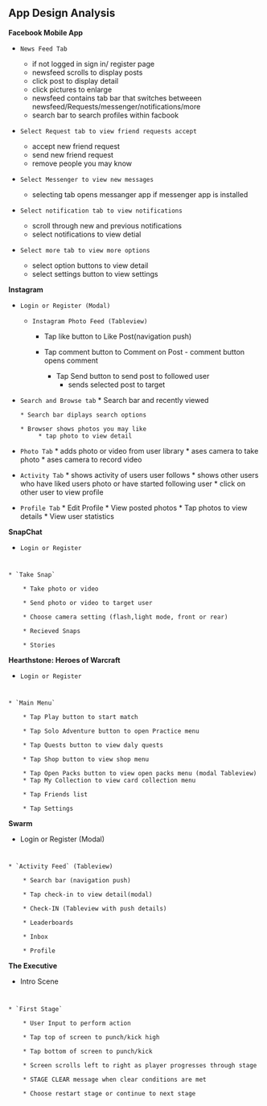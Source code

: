 ## App Design Analysis
**Facebook Mobile App**  

* `News Feed Tab 
 `
   	* if not logged in sign in/ register page
   	* newsfeed scrolls to display posts
   	* click post to display detail
   	* click pictures to enlarge
   	* newsfeed contains tab bar that switches betweeen 
      newsfeed/Requests/messenger/notifications/more
   * search bar to search profiles within facbook
      

* `Select Request tab to view friend requests accept`
	* accept new friend request 
	* send new friend request
	* remove people you may know
	

* `Select Messenger to view new messages`

	* selecting tab opens messanger app if messenger app is installed
* `Select notification tab to view notifications`
	* scroll through new and previous notifications
	* select notifications to view detial

* `Select more tab to view more options`
	* select option buttons to view detail
	* select settings button to view settings


	

**Instagram**


* `Login or Register (Modal)`

  * `Instagram Photo Feed (Tableview)`

     * Tap like button to Like Post(navigation push)

	  * Tap comment button to Comment on Post
		  	- comment button opens comment

		* Tap Send button to send post to followed user 
			- sends selected post to target 
 * `Search and Browse tab`
	   * Search bar and recently viewed 
	   
	   * Search bar diplays search options
	   
	   * Browser shows photos you may like 
	   		* tap photo to view detail 
 * `Photo Tab`
 		* adds photo or video from user library
 		* ases camera to take photo
 		* ases camera to record video 
 * `Activity Tab`
 		* shows activity of users user follows
 		* shows other users who have liked users photo or have started following user
 		* click on other user to view profile
 * `Profile Tab`
 		* Edit Profile
 		* View posted photos
 		* Tap photos to view details
 		* View user statistics 		 
	   			 		

		
**SnapChat**

* `Login or Register` 
#
	* `Take Snap` 

		* Take photo or video 

		* Send photo or video to target user 

		* Choose camera setting (flash,light mode, front or rear) 

		* Recieved Snaps  

		* Stories 		

**Hearthstone: Heroes of Warcraft**

* `Login or Register` 
#
	* `Main Menu` 

		* Tap Play button to start match

		* Tap Solo Adventure button to open Practice menu 

		* Tap Quests button to view daly quests 

		* Tap Shop button to view shop menu 

		* Tap Open Packs button to view open packs menu (modal Tableview)
		* Tap My Collection to view card collection menu
		
		* Tap Friends list
		 
		* Tap Settings	

**Swarm**

* Login or Register (Modal)
#
	* `Activity Feed` (Tableview)

		* Search bar (navigation push)

		* Tap check-in to view detail(modal)

		* Check-IN (Tableview with push details)

		* Leaderboards 

		* Inbox

		* Profile 	
		
		
		
**The Executive**

* Intro Scene 
#
	* `First Stage` 

		* User Input to perform action

		* Tap top of screen to punch/kick high

		* Tap bottom of screen to punch/kick 
      
		* Screen scrolls left to right as player progresses through stage

		* STAGE CLEAR message when clear conditions are met

		* Choose restart stage or continue to next stage 	
		
		
		
		
		
		
		
		
		
		